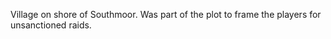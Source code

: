 Village on shore of Southmoor.   Was part of the plot to frame the players for unsanctioned raids.      